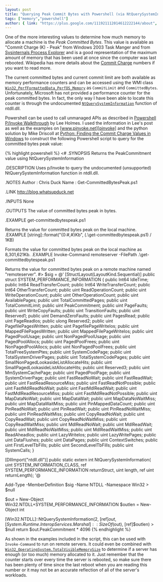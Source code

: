 ```yaml
---
layout: post
title: "Querying Peak Commit Bytes with Powershell (via NtQuerySystemInformation)"
tags: ["memory","powershell"]
author: { link: "https://plus.google.com/111921112014612222144/about", name: Chris Duck }
---
```

One of the more interesting values to determine how much memory to allocate a machine is the *Peak Committed Bytes*. This value is available as "Commit Charge (K) - Peak" from Windows 2003 Task Manger and from [Sysinternals Process Explorer][procexp] and is a good representation of the maximum amount of memory that has been used at once since the computer was last rebooted. Wikipedia has more details about the [Commit Charge][] numbers if you want to read more.

The current committed bytes and current commit limit are both available as memory performance counters and can be accessed using the WMI class [``Win32_PerfFormattedData_PerfOS_Memory``][perfosmemory] as ``CommitLimit`` and ``CommittedBytes``. Unfortunately, Microsoft has not provided a performance counter for the peak committed bytes. In fact, the only way I have been able to locate this counter is through the undocumented [``NtQuerySystemInformation``][querysysinfo] function of ntdll.dll.

Powershell can be used to call unmanaged APIs as described in [Powershell P/Invoke Walkthrough][holmes] by Lee Holmes. I used the information in Lee's post as well as the examples on [www.pinvoke.net][pinvoke] and the python solution by Mike Driscoll at [Python: Finding the Commit Charge Values in Windows][pythonpeak] to construct the following Powershell script to query for the committed bytes peak value:

{% highlight powershell %}
<# 
.SYNOPSIS 
    Returns the PeakCommitment value using NtQuerySystemInformation 

.DESCRIPTION 
    Uses p/Invoke to query the undocumented (unsupported) NtQuerySystemInformation 
    function in ntdll.dll. 

.NOTES 
    Author : Chris Duck 
    Name : Get-CommittedBytesPeak.ps1 
     
.LINK 
    http://blog.whatsupduck.net 
     
.INPUTS 
    None 
     
.OUTPUTS 
    The value of committed bytes peak in bytes. 

.EXAMPLE 
get-committedbytespeak.ps1 

Returns the value for committed bytes peak on the local machine. 
.EXAMPLE 
[string]::format("{0:#,#}Kb", (.\get-committedbytespeak.ps1) / 1KB) 

Formats the value for committed bytes peak on the local machine as 8,301,621Kb. 
.EXAMPLE 
Invoke-Command remoteserver -FilePath .\get-committedbytespeak.ps1 

Returns the value for committed bytes peak on a remote machine named "remoteserver". 
#> 
$sig = @' 
[StructLayout(LayoutKind.Sequential)] 
public struct SYSTEM_PERFORMANCE_INFORMATION { 
    public Int64 IdleTime; 
    public Int64 ReadTransferCount; 
    public Int64 WriteTransferCount; 
    public Int64 OtherTransferCount; 
    public uint ReadOperationCount; 
    public uint WriteOperationCount; 
    public uint OtherOperationCount; 
    public uint AvailablePages; 
    public uint TotalCommittedPages; 
    public uint TotalCommitLimit; 
    public uint PeakCommitment; 
    public uint PageFaults; 
    public uint WriteCopyFaults; 
    public uint TransitionFaults; 
    public uint Reserved1; 
    public uint DemandZeroFaults; 
    public uint PagesRead; 
    public uint PageReadIos; 
    public ulong Reserved2; 
    public uint PagefilePagesWritten; 
    public uint PagefilePageWriteIos; 
    public uint MappedFilePagesWritten; 
    public uint MappedFilePageWriteIos; 
    public uint PagedPoolUsage; 
    public uint NonPagedPoolUsage; 
    public uint PagedPoolAllocs; 
    public uint PagedPoolFrees; 
    public uint NonPagedPoolAllocs; 
    public uint NonPagedPoolFrees; 
    public uint TotalFreeSystemPtes; 
    public uint SystemCodePage; 
    public uint TotalSystemDriverPages; 
    public uint TotalSystemCodePages; 
    public uint SmallNonPagedLookasideListAllocateHits; 
    public uint SmallPagedLookasideListAllocateHits; 
    public uint Reserved3; 
    public uint MmSystemCachePage; 
    public uint PagedPoolPage; 
    public uint SystemDriverPage; 
    public uint FastReadNoWait; 
    public uint FastReadWait; 
    public uint FastReadResourceMiss; 
    public uint FastReadNotPossible; 
    public uint FastMdlReadNoWait; 
    public uint FastMdlReadWait; 
    public uint FastMdlReadResourceMiss; 
    public uint FastMdlReadNotPossible; 
    public uint MapDataNoWait; 
    public uint MapDataWait; 
    public uint MapDataNoWaitMiss; 
    public uint MapDataWaitMiss; 
    public uint PinMappedDataCount; 
    public uint PinReadNoWait; 
    public uint PinReadWait; 
    public uint PinReadNoWaitMiss; 
    public uint PinReadWaitMiss; 
    public uint CopyReadNoWait; 
    public uint CopyReadWait; 
    public uint CopyReadNoWaitMiss; 
    public uint CopyReadWaitMiss; 
    public uint MdlReadNoWait; 
    public uint MdlReadWait; 
    public uint MdlReadNoWaitMiss; 
    public uint MdlReadWaitMiss; 
    public uint ReadAheadIos; 
    public uint LazyWriteIos; 
    public uint LazyWritePages; 
    public uint DataFlushes; 
    public uint DataPages; 
    public uint ContextSwitches; 
    public uint FirstLevelTbFills; 
    public uint SecondLevelTbFills; 
    public uint SystemCalls; 
} 

[DllImport("ntdll.dll")] 
public static extern int NtQuerySystemInformation( 
    uint SYSTEM_INFORMATION_CLASS, 
    ref SYSTEM_PERFORMANCE_INFORMATION returnStruct, 
    uint length, 
    ref uint returnLength); 
'@ 

Add-Type -MemberDefinition $sig -Name NTDLL -Namespace Win32 > $null 

$out = New-Object Win32.NTDLL+SYSTEM_PERFORMANCE_INFORMATION 
$outlen = New-Object int 

[Win32.NTDLL]::NtQuerySystemInformation(2, [ref]$out, [System.Runtime.InteropServices.Marshal]::SizeOf($out), [ref]$outlen) > $null 
return $out.PeakCommitment * 4096
{% endhighlight %}

As shown in the examples included in the script, this can be used with ``Invoke-Command`` to run on remote servers. It could even be combined with [``Win32_OperatingSystem.TotalVisibleMemorySize``][win32os] to determine if a server has enough (or too much) memory allocated to it. Just remember that the counter starts over every time the server is rebooted, so make sure there has been plenty of time since the last reboot when you are reading this number or it may not be an accurate reflection of all of the server's workloads.

[procexp]: http://technet.microsoft.com/en-us/sysinternals/bb896653.aspx
[commit charge]: http://en.wikipedia.org/wiki/Commit_charge
[holmes]: http://www.leeholmes.com/blog/PowerShellPInvokeWalkthrough.aspx
[pinvoke]: http://www.pinvoke.net
[pythonpeak]: http://www.blog.pythonlibrary.org/2010/03/05/python-finding-the-commit-charge-values-in-windows/
[perfosmemory]: http://msdn.microsoft.com/en-us/library/aa394268(VS.85).aspx
[querysysinfo]: http://msdn.microsoft.com/en-us/library/ms724509(VS.85).aspx
[win32os]: http://msdn.microsoft.com/en-us/library/aa394239(VS.85).aspx